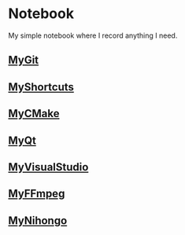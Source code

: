 # Notebook

My simple notebook where I record anything I need.

## [MyGit](MyGit)

## [MyShortcuts](MyShortcuts)

## [MyCMake](MyCMake)

## [MyQt](MyQt)

## [MyVisualStudio](MyVisualStudio)

## [MyFFmpeg](MyFFmpeg)

## [MyNihongo](MyNihongo)
